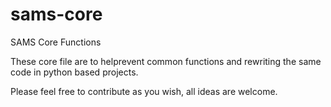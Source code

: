 # sams-core
SAMS Core Functions

These core file are to helprevent common functions and rewriting the same code in python based projects.

Please feel free to contribute as you wish, all ideas are welcome.

